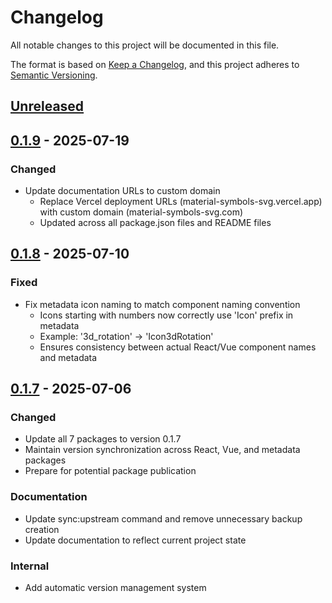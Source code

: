 # Changelog

All notable changes to this project will be documented in this file.

The format is based on [Keep a Changelog](https://keepachangelog.com/en/1.0.0/),
and this project adheres to [Semantic Versioning](https://semver.org/spec/v2.0.0.html).

## [Unreleased]

## [0.1.9] - 2025-07-19

### Changed
- Update documentation URLs to custom domain
  - Replace Vercel deployment URLs (material-symbols-svg.vercel.app) with custom domain (material-symbols-svg.com)
  - Updated across all package.json files and README files

## [0.1.8] - 2025-07-10

### Fixed
- Fix metadata icon naming to match component naming convention
  - Icons starting with numbers now correctly use 'Icon' prefix in metadata
  - Example: '3d_rotation' → 'Icon3dRotation'
  - Ensures consistency between actual React/Vue component names and metadata

## [0.1.7] - 2025-07-06

### Changed
- Update all 7 packages to version 0.1.7
- Maintain version synchronization across React, Vue, and metadata packages
- Prepare for potential package publication

### Documentation
- Update sync:upstream command and remove unnecessary backup creation
- Update documentation to reflect current project state

### Internal
- Add automatic version management system

[Unreleased]: https://github.com/k-s-h-r/material-symbols-svg/compare/v0.1.9...HEAD
[0.1.9]: https://github.com/k-s-h-r/material-symbols-svg/compare/v0.1.8...v0.1.9
[0.1.8]: https://github.com/k-s-h-r/material-symbols-svg/compare/v0.1.7...v0.1.8
[0.1.7]: https://github.com/k-s-h-r/material-symbols-svg/releases/tag/v0.1.7